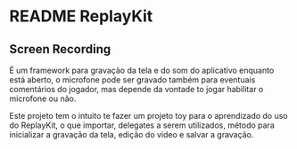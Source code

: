 # README ReplayKit  

## **Screen Recording**  
É um framework para gravação da tela e do som do aplicativo enquanto está aberto, o microfone pode ser gravado também para eventuais comentários do jogador, mas depende da vontade to jogar habilitar o microfone ou não.  

Este projeto tem o intuito te fazer um projeto toy para o aprendizado do uso do ReplayKit, o que importar, delegates a serem utilizados, método para inicializar a gravação da tela, edição do vídeo e salvar a gravação.  


